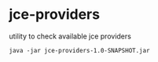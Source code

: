 # jce-providers
utility to check available jce providers

```
java -jar jce-providers-1.0-SNAPSHOT.jar
```
